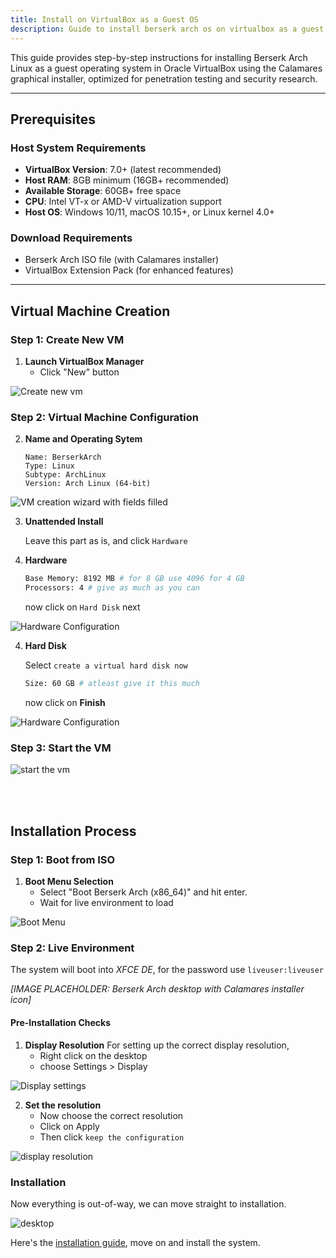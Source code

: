 ```yaml
---
title: Install on VirtualBox as a Guest OS
description: Guide to install berserk arch os on virtualbox as a guest os.
---
```


This guide provides step-by-step instructions for installing Berserk Arch Linux as a guest operating system in Oracle VirtualBox using the Calamares graphical installer, optimized for penetration testing and security research.

---

## Prerequisites

### Host System Requirements
- **VirtualBox Version**: 7.0+ (latest recommended)
- **Host RAM**: 8GB minimum (16GB+ recommended)
- **Available Storage**: 60GB+ free space
- **CPU**: Intel VT-x or AMD-V virtualization support
- **Host OS**: Windows 10/11, macOS 10.15+, or Linux kernel 4.0+

### Download Requirements
- Berserk Arch ISO file (with Calamares installer)
- VirtualBox Extension Pack (for enhanced features)

---

## Virtual Machine Creation

### Step 1: Create New VM

1. **Launch VirtualBox Manager**
   - Click "New" button

![Create new vm](../../../assets/install/vboxnew.png)

### Step 2: Virtual Machine Configuration

2. **Name and Operating Sytem**
   ```
   Name: BerserkArch
   Type: Linux
   Subtype: ArchLinux
   Version: Arch Linux (64-bit)
   ```

![VM creation wizard with fields filled](../../../assets/install/newvm.png)

3. **Unattended Install**

    Leave this part as is, and click `Hardware`

4. **Hardware**
    ```bash
    Base Memory: 8192 MB # for 8 GB use 4096 for 4 GB
    Processors: 4 # give as much as you can
    ```

    now click on `Hard Disk` next

![Hardware Configuration](../../../assets/install/vmhardware.png)

4. **Hard Disk**

    Select `create a virtual hard disk now`
    ```bash
    Size: 60 GB # atleast give it this much
    ```

    now click on **Finish**

![Hardware Configuration](../../../assets/install/vmhdd.png)

### Step 3: Start the VM
![start the vm](../../../assets/install/vmstart.png)

<br/>
<br/>


## Installation Process

### Step 1: Boot from ISO

1. **Boot Menu Selection**
   - Select "Boot Berserk Arch (x86_64)" and hit enter.
   - Wait for live environment to load

![Boot Menu](../../../assets/install/bootselect.png)

### Step 2: Live Environment

The system will boot into *XFCE DE*, for the password use `liveuser:liveuser`

*[IMAGE PLACEHOLDER: Berserk Arch desktop with Calamares installer icon]*

#### Pre-Installation Checks
1. **Display Resolution**
    For setting up the correct display resolution,
    - Right click on the desktop
    - choose Settings > Display

![Display settings](../../../assets/install/resolution.png)

2. **Set the resolution**
    - Now choose the correct resolution
    - Click on Apply
    - Then click `keep the configuration`

![display resolution](../../../assets/install/setres.png)


### Installation

Now everything is out-of-way, we can move straight to installation.

![desktop](../../../assets/install/bootdesc.png)
    
Here's the [installation guide](/installation/installation/), move on and install the system.